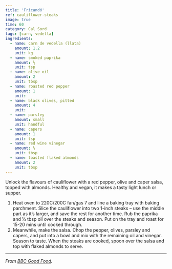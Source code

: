 ```yaml
---
title: 'Fricandó'
ref: cauliflower-steaks
image: true
time: 60
category: Cal Sord
tags: [carn, vedella]
ingredients:
  - name: carn de vedella (llata)
    amount: 1.2
    unit: kg
  - name: smoked paprika
    amount: ½
    unit: tsp
  - name: olive oil
    amount: 2
    unit: tbsp
  - name: roasted red pepper
    amount: 1
    unit:
  - name: black olives, pitted
    amount: 4
    unit:
  - name: parsley
    amount: small
    unit: handful
  - name: capers
    amount: 1
    unit: tsp
  - name: red wine vinegar
    amount: ½
    unit: tbsp
  - name: toasted flaked almonds
    amount: 2
    unit: tbsp
---
```


Unlock the flavours of cauliflower with a red pepper, olive and caper salsa, topped with almonds. Healthy and vegan, it makes a tasty light lunch or supper.

1. Heat oven to 220C/200C fan/gas 7 and line a baking tray with baking parchment. Slice the cauliflower into two 1-inch steaks – use the middle part as it’s larger, and save the rest for another time. Rub the paprika and 1⁄2 tbsp oil over the steaks and season. Put on the tray and roast for 15-20 mins until cooked through.
2. Meanwhile, make the salsa. Chop the pepper, olives, parsley and capers, and put into a bowl and mix with the remaining oil and vinegar. Season to taste. When the steaks are cooked, spoon over the salsa and top with flaked almonds to serve.

---

_From [BBC Good Food](https://www.bbcgoodfood.com/recipes/cauliflower-steaks-roasted-red-pepper-olive-salsa)._
